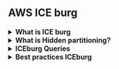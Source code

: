 ## AWS ICE burg
<details>
  <summary><b>What is ICE burg</b></summary>

  - Apache Iceberg is an open table format designed for managing large datasets in data lakes. It provides advanced data management capabilities, such as <b>ACID transactions, schema evolution, and efficient querying over massive data stored in formats like Parquet, ORC, or Avro.</b> Iceberg is built for distributed processing frameworks like Apache Spark, Flink, and query engines like Presto, Trino, and Amazon Athena. It addresses the challenges of managing petabyte-scale data by offering better performance, version control, and flexibility for data lakes.
  - <b>Key Features</b>
    - ACID Transactions:
      - Iceberg supports Atomicity, Consistency, Isolation, and Durability (ACID) transactions, ensuring reliable data ingestion and update processes.
      - This means you can perform inserts, updates, and deletes safely, without worrying about data corruption or inconsistencies during concurrent operations.
    - Schema Evolution:
      - Iceberg allows you to evolve your table schema (e.g., adding, dropping, renaming, or updating columns) without impacting queries on older data.
      - It manages schema changes in a way that maintains data compatibility across different versions of the table.
    - Time Travel:
      - Iceberg supports time travel queries, which means you can query data as it existed at a particular point in time.
      - This is useful for auditing, debugging, or comparing historical datasets.
    - Efficient Query Performance:
      - Iceberg optimizes data layout and query performance with features like partition pruning, file pruning, and metadata caching.
      - It eliminates the common “small files” problem in data lakes by organizing data into fewer, larger files and tracking the table's layout using metadata.
    - Partitioning and Partition Evolution:
      - Iceberg offers flexible partitioning, enabling you to define and modify partitions without needing to rewrite the entire dataset.
      - It uses a hidden partitioning mechanism, so the partition logic is abstracted from users, making queries simpler and partition pruning more efficient.
    - Versioned Data and Snapshots:
      - Iceberg tracks table versions and snapshots, allowing you to roll back to earlier versions of a dataset or perform incremental processing based on changes since a certain snapshot.
      - Snapshots are immutable and help maintain consistency across different consumers of the data.
    - Support for Multiple Query Engines:
      - Iceberg is engine-agnostic and integrates with various query engines like Apache Spark, Presto, Trino, Flink, and Amazon Athena.
    - Data Layout Optimizations:
      - Iceberg optimizes how data is laid out on disk by supporting techniques like bin-packing and Z-order clustering to organize data files for optimal scanning.
      - This ensures that queries read the minimum amount of data needed, improving efficiency.
    - Support for Incremental Data Processing:
      - Iceberg enables incremental data ingestion and processing, allowing users to efficiently load new data or process only updated or inserted records.
      - This feature is particularly useful for ETL (Extract, Transform, Load) and real-time analytics use cases.
  - <b>Architechture </b>
    - Catalogs - Iceberg supports various catalogs (like AWS Glue, Hive Metastore, or Nessie) for tracking table metadata.
    - Metadata Layer: Iceberg maintains metadata about the table, partitions, and data files. This metadata is stored separately and enables faster querying by tracking the physical layout of the data.
    - Manifest Files: Iceberg uses manifest files to track data files and partitions. These manifests allow query engines to know exactly which files to read for any given query.
    - Snapshots: A table's state is defined by a snapshot, which records the exact set of data files that make up the current version of the table.
  - <b>Use Case </b>
    - Data Lakes:Iceberg is ideal for building robust data lakes, allowing users to manage huge datasets efficiently while supporting transactional capabilities and data versioning.
    - Streaming and Batch Data Processing: Iceberg works well with both batch and streaming workloads. It supports incremental data processing, making it suitable for real-time analytics.
    - Data Warehousing and BI: Iceberg’s ability to handle large, evolving datasets makes it useful for modern data warehousing and business intelligence (BI) use cases.
    - Data Governance and Auditing: With features like time travel, schema evolution, and ACID transactions, Iceberg supports data governance and auditing requirements in regulated industries.

</details>

<details>
  <summary><b>What is Hidden partitioning?</b></summary>
  
  - Hidden partitioning in Apache Iceberg is a feature that abstracts away the complexities of traditional partitioning from the user, while still allowing the system to benefit from the performance improvements of partition pruning. In traditional data lake solutions, users must explicitly define and manage partitions, which can lead to challenges such as complex partition schemes, maintenance issues, or improper query optimization. Iceberg's hidden partitioning simplifies this by automatically managing partitioning without exposing the implementation details to users.
  - Automatic Partitioning:
    - In Iceberg, users don't need to manually define partition columns or deal with the physical layout of partitions. Instead, Iceberg automatically partitions the data in the background using the columns that the user queries most often.
    - This removes the need for users to think about partition strategies and still gain the benefits of optimized querying.
  - Partition Pruning:
    - While partitioning is hidden from the user, Iceberg still ensures that queries only scan the relevant partitions by applying partition pruning behind the scenes.
    - When a query is run, Iceberg checks the table metadata to identify which partitions contain the data of interest. It avoids reading unnecessary partitions, improving query performance and reducing cost.
  - No Manual Directory Structure:
    - Unlike traditional partitioned tables (e.g., in Hive or older data lake architectures), where the data is stored in directories like /year=2023/month=10/, Iceberg handles partitioning purely in metadata.
    - This avoids common issues with small files and inefficient directory structures, and makes schema evolution easier, as Iceberg can manage changes to partitions automatically.
  - Derived and Transformed Partitions:
    - Iceberg supports derived partitions, which means the actual partitioning scheme is based on transformations of columns rather than the raw column values.
    - For example, instead of storing dates as year=2023/month=10, Iceberg can internally use transformations such as date_trunc('month', timestamp) for more efficient querying.
    - The partitioning strategy is stored in the metadata of the table, so Iceberg can transform the values back to their original form when queried, without the user being aware of the transformation.
  - Dynamic Partitioning:
    - Iceberg can dynamically adjust its partitioning strategy as data is added or queried. It may repartition data based on how it’s being used, optimizing for performance over time.
    - This adaptability removes the need for users to rethink or reconfigure partition strategies as data grows or query patterns change.
  - <b>Advantages</b>
    - Automatic Optimization
    - Easier Schema Evolution
    - Faster Query Performance
    - No Need for Manual Partition Repair
  
  - Comparison with Traditional Partitioning

  <table>
    <tr>
      <th>Traditional Partitioning</th>
      <th>Iceberg Hidden Partitioning</th>
    </tr>
    <tr>
      <td>Users must manually define and manage partitions (e.g., year, month).</td>
      <td>Iceberg automatically handles partitioning based on how the data is queried.</td>
    </tr>
    <tr>
      <td>Partitioning logic is tied to directory structures (e.g., s3://bucket/year=2023/month=10/).</td>
      <td>No need for explicit directory structures. Partitioning is handled in metadata.</td>
    </tr>
    <tr>
      <td>Schema evolution can be difficult if the partitioning structure needs to change.</td>
      <td>Iceberg allows schema evolution without the need to reorganize data.</td>
    </tr>
    <tr>
      <td>Requires manual metadata updates (e.g., MSCK REPAIR TABLE).</td>
      <td>Iceberg automatically tracks partitions in its metadata.</td>
    </tr>
    <tr>
      <td>Limited ability to handle changes in query patterns or data growth.</td>
      <td>Iceberg can dynamically adjust partitioning based on usage and data growth.</td>
    </tr>
  </table>
</details>

<details>
  <summary><b>ICEburg Queries</b></summary>

  - DDL (Data Definition Language) Queries
    - CREATE TABLE
      - Creates a new Iceberg table with specified schema and partitioning
        ```
        CREATE TABLE sales (
          id BIGINT,
          amount DECIMAL(10, 2),
          date DATE
        )
        USING iceberg
        PARTITIONED BY (date);

        # Using select statement
        CREATE TABLE new_sales AS
          SELECT id, amount, date
          FROM old_sales
          WHERE amount > 100;

        ```
    - ALTER TABLE (Add/Drop Columns, Change Column Type)
      - Modifies the schema of an Iceberg table by adding, dropping, or altering column
        ```
        ALTER TABLE sales ADD COLUMN region STRING;
        ALTER TABLE sales DROP COLUMN old_column;
        ALTER TABLE sales RENAME COLUMN old_column TO new_column;

        # Modify or add partitioning to an existing Iceberg table.
        ALTER TABLE sales SET PARTITION SPEC (bucket(id, 10));
        ```
    - DROP TABLE
      - Deletes an Iceberg table and its metadata.
        ```
        DROP TABLE sales;
        ```
    - RENAME TABLE
      ```
      ALTER TABLE sales RENAME TO sales_archive;
      ```
    - SHOW PARTITIONS
      ```
      SHOW PARTITIONS FROM sales;
      ```
    - DESCRIBE TABLE
      - Shows the schema of the Iceberg table, including column names and type
        ```
        DESCRIBE sales;
        ```
    - MSCK REPAIR TABLE (in Athena or Hive Metastore)
      - Updates the partition metadata of an Iceberg table in the Glue Data Catalog.
        ```
        MSCK REPAIR TABLE sales;
        ```
  - DML (Data Manipulation Language) Queries
    - INSERT INTO (Append Data)
      ```
      INSERT INTO sales VALUES (1, 100.50, '2023-10-18');

      # insert as select
      INSERT INTO sales SELECT id, amount, date FROM transactions WHERE date >= '2023-01-01';

      #Replaces the data in a table or specific partitions.
      INSERT OVERWRITE sales SELECT id, amount, date FROM new_sales;

      ```
    - UPDATE
      ```
      UPDATE sales SET amount = amount * 1.1 WHERE region = 'North America';
      ```
    - DELETE
      ```
      DELETE FROM sales WHERE date < '2022-01-01';
      ```
    - MERGE INTO
      - Combines updates, inserts, and deletes based on matching conditions between two tables.
        ```
        MERGE INTO sales
        USING new_sales
        ON sales.id = new_sales.id
        WHEN MATCHED THEN UPDATE SET sales.amount = new_sales.amount
        WHEN NOT MATCHED THEN INSERT (id, amount, date) VALUES (new_sales.id, new_sales.amount, new_sales.date);
        ```
    - SELECT (Time Travel and Versioned Queries)
      - Query data from specific versions or snapshots of an Iceberg table
        ```
        SELECT * FROM table_name SNAPSHOT snapshot_id;
        SELECT * FROM sales SNAPSHOT 1234567890123;

        SELECT * FROM table_name AS OF timestamp;

        # expire snapshot
        CALL system.expire_snapshots('sales', older_than => '2023-01-01');
        ```
    - Optimize Table (Compaction)
      - Optimize file sizes or reorganize data for better query performance.
        ```
        OPTIMIZE sales REWRITE DATA USING BIN_PACK;
        ```

</details>

<details>
  <summary><b>Best practices ICEburg</b></summary>


  - Data Partitioning Strategy
    - Choose optimal partitioning strategies based on query patterns rather than data ingestion patterns.
    - Use Iceberg’s hidden partitioning feature to abstract partition management and let Iceberg handle partition optimizations based on metadata.
    - Avoid over-partitioning (e.g., day-level partitions for high-frequency data) to reduce the number of small files, which can degrade performance.
      ```
      CREATE TABLE sales USING iceberg PARTITIONED BY (date_trunc('month', sales_date));
      ```
  - Optimize Table Regularly
    - Regularly compact small files into larger files using Iceberg's OPTIMIZE commands or scheduling optimizations during periods of low activity.
    - Use bin-packing strategies for file compaction to reduce the number of files per partition and improve query performance.
    - Why: Iceberg performs best when the number of small files is minimized. Compacting data files improves query speed, as fewer files need to be read.
      ```
      OPTIMIZE sales REWRITE DATA USING BIN_PACK;
      ```
  - Expire Old Snapshots and Metadata
    - Expire older snapshots periodically to free up storage space and reduce metadata overhead.
    - Define a retention policy based on business requirements to determine how long old snapshots should be kept.
    - Why: Iceberg keeps track of all snapshots for time travel and rollback purposes, which can accumulate and increase storage and metadata size. Expiring old snapshots ensures efficient use of resources.
      ```
      CALL system.expire_snapshots(table => 'sales', older_than => '2023-01-01');
      ```
  - Use Time Travel with Caution
    - Leverage time travel queries for audits, debugging, or compliance, but avoid excessive use in regular production workflows to prevent performance overhead.
    - Why: Time travel is a powerful feature that allows you to query historical data at specific points, but querying large historical snapshots can lead to expensive scans.
    ```
    SELECT * FROM sales AS OF '2023-01-01T00:00:00';
    ```
  - Monitor Query Performance
    - Continuously monitor query performance to identify any degradation, especially after schema changes or as data volume grows.
    - Use partition pruning and metadata caching features to improve query performance, ensuring that only relevant data files are scanned.
    - Why: Performance may degrade over time if partitions, files, and metadata are not well-maintained. Monitoring allows you to proactively address issues
  - Schema Evolution and Management
    - Utilize Iceberg’s schema evolution features (e.g., adding, removing, renaming columns) with caution, ensuring changes are backward compatible.
    - Avoid dropping columns unless absolutely necessary, as it may impact queries or ETL jobs using older versions of the schema.
    - Why: Schema evolution allows changes to the dataset without rewriting historical data, but it’s important to test changes to ensure compatibility with older versions.
      ```
      ALTER TABLE sales ADD COLUMN region STRING;
      ALTER TABLE sales RENAME COLUMN old_name TO new_name;
      ```
  - Efficient Metadata Management
    - Iceberg maintains metadata in manifest files, so ensure that metadata grows efficiently by regularly compacting manifests and avoiding the creation of excessive metadata for small datasets.
    - Why: Excessive or large metadata can slow down query performance, especially when manifest files become too large.
    - Action: Run optimizations periodically, use metadata compaction features, and avoid generating too many small files or tables.
  - Use Partition and File Pruning
    - Ensure partition pruning is happening by querying based on partition columns and use file pruning to limit the number of files read during scans.
    - Why: Partition and file pruning reduce the number of files and partitions scanned, leading to more efficient queries. Iceberg’s metadata-driven design optimizes this process, but queries need to take advantage of it.
    ```
    SELECT * FROM sales WHERE sales_date >= '2023-01-01';
    ```
  - Batch Write and Streaming Ingest
    - Use batch writes for large data ingestion to reduce file fragmentation. When streaming data, leverage Iceberg’s support for incremental updates to avoid writing many small files.
    - For streaming use cases, tune the checkpoint interval and batch size to balance performance with real-time requirements.
    - Why: Writing too many small files from streaming jobs can hurt query performance and lead to excessive file management overhead.
  - Governance and Access Control
    - Implement proper data governance using services like AWS Lake Formation or Hive Metastore for fine-grained access control.
    - Leverage Iceberg’s integration with catalog services to manage permissions, audits, and compliance, ensuring that users only access the necessary data.
    - Why: As datasets grow, ensuring security and governance compliance becomes crucial. Centralized governance allows better control over who can query, modify, or manage the data.
  - ACID Transactions and Consistency
    - Iceberg supports ACID transactions, so use this feature for concurrent data updates, inserts, and deletes.
    - Batch small changes together to ensure transactional integrity without introducing overhead.
    - Why: Iceberg's support for ACID ensures that the data remains consistent even with concurrent reads and writes, avoiding issues like dirty reads or partial writes.
  - Minimize Data Duplication in ETL Processes
    - Use MERGE INTO queries or incremental processing in your ETL pipelines to ensure that only new or changed data is processed and ingested.
    - Regularly deduplicate data at the source to avoid introducing multiple copies of the same record, which can bloat the data lake.
    - Why: Minimizing duplicates and redundant data processing reduces storage costs and improves query performance
      ```
      MERGE INTO sales USING new_data
      ON sales.id = new_data.id
      WHEN MATCHED THEN UPDATE SET sales.amount = new_data.amount
      WHEN NOT MATCHED THEN INSERT (id, amount, date) VALUES (new_data.id, new_data.amount, new_data.date);
      ```
  - Backup and Disaster Recovery
    - Ensure that backup and recovery plans are in place. Iceberg’s snapshot feature can act as a form of backup, but you should have a strategy for replicating data to another region or storage service.
    - Why: As with any large-scale system, having backup and disaster recovery in place is critical to avoid data loss during unexpected failures.
</details>